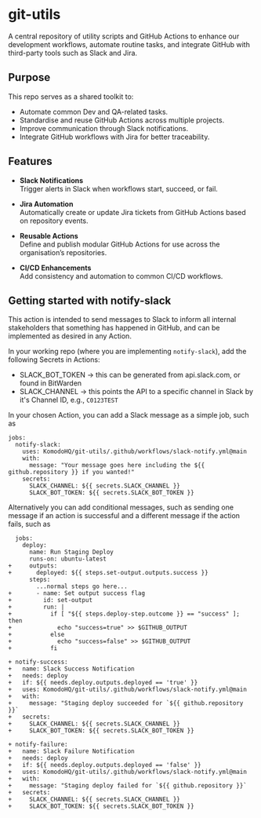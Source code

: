 # git-utils

A central repository of utility scripts and GitHub Actions to enhance our development workflows, automate routine tasks, and integrate GitHub with third-party tools such as Slack and Jira.

## Purpose

This repo serves as a shared toolkit to:
- Automate common Dev and QA-related tasks.
- Standardise and reuse GitHub Actions across multiple projects.
- Improve communication through Slack notifications.
- Integrate GitHub workflows with Jira for better traceability.

## Features

- **Slack Notifications**  
  Trigger alerts in Slack when workflows start, succeed, or fail.

- **Jira Automation**  
  Automatically create or update Jira tickets from GitHub Actions based on repository events.

- **Reusable Actions**  
  Define and publish modular GitHub Actions for use across the organisation’s repositories.

- **CI/CD Enhancements**  
  Add consistency and automation to common CI/CD workflows.

## Getting started with notify-slack

This action is intended to send messages to Slack to inform all internal stakeholders that something has happened in GitHub, and can be implemented as desired in any Action.

In your working repo (where you are implementing `notify-slack`), add the following Secrets in Actions:
- SLACK_BOT_TOKEN -> this can be generated from api.slack.com, or found in BitWarden
- SLACK_CHANNEL -> this points the API to a specific channel in Slack by it's Channel ID, e.g., `C0123TEST`

In your chosen Action, you can add a Slack message as a simple job, such as
```
jobs:
  notify-slack:
    uses: KomodoHQ/git-utils/.github/workflows/slack-notify.yml@main
    with:
      message: "Your message goes here including the ${{ github.repository }} if you wanted!"
    secrets:
      SLACK_CHANNEL: ${{ secrets.SLACK_CHANNEL }}
      SLACK_BOT_TOKEN: ${{ secrets.SLACK_BOT_TOKEN }}
```

Alternatively you can add conditional messages, such as sending one message if an action is successful and a different message if the action fails, such as
```
  jobs:
    deploy:
      name: Run Staging Deploy
      runs-on: ubuntu-latest
+     outputs:
+       deployed: ${{ steps.set-output.outputs.success }}
      steps:
        ...normal steps go here...
+       - name: Set output success flag
+         id: set-output
+         run: |
+           if [ "${{ steps.deploy-step.outcome }} == "success" ]; then
+             echo "success=true" >> $GITHUB_OUTPUT
+           else
+             echo "success=false" >> $GITHUB_OUTPUT
+           fi

+ notify-success:
+   name: Slack Success Notification
+   needs: deploy
+   if: ${{ needs.deploy.outputs.deployed == 'true' }}
+   uses: KomodoHQ/git-utils/.github/workflows/slack-notify.yml@main
+   with:
+     message: "Staging deploy succeeded for `${{ github.repository }}`
+   secrets:
+     SLACK_CHANNEL: ${{ secrets.SLACK_CHANNEL }}
+     SLACK_BOT_TOKEN: ${{ secrets.SLACK_BOT_TOKEN }}

+ notify-failure:
+   name: Slack Failure Notification
+   needs: deploy
+   if: ${{ needs.deploy.outputs.deployed == 'false' }}
+   uses: KomodoHQ/git-utils/.github/workflows/slack-notify.yml@main
+   with:
+     message: "Staging deploy failed for `${{ github.repository }}`
+   secrets:
+     SLACK_CHANNEL: ${{ secrets.SLACK_CHANNEL }}
+     SLACK_BOT_TOKEN: ${{ secrets.SLACK_BOT_TOKEN }}

```
